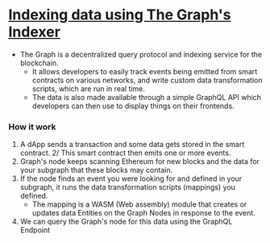 # [Indexing data using The Graph's Indexer](https://learnweb3.io/degrees/ethereum-developer-degree/junior/indexing-data-using-the-graphs-indexer/)
- The Graph is a decentralized query protocol and indexing service for the blockchain. 
    - It allows developers to easily track events being emitted from smart contracts on various networks, and write custom data transformation scripts, which are run in real time. 
    - The data is also made available through a simple GraphQL API which developers can then use to display things on their frontends.

### How it work
1. A dApp sends a transaction and some data gets stored in the smart contract. 2/ This smart contract then emits one or more events.
1. Graph's node keeps scanning Ethereum for new blocks and the data for your subgraph that these blocks may contain.
1. If the node finds an event you were looking for and defined in your subgraph, it runs the data transformation scripts (mappings) you defined.
    - The mapping is a WASM (Web assembly) module that creates or updates data Entities on the Graph Nodes in response to the event.
1. We can query the Graph's node for this data using the GraphQL Endpoint